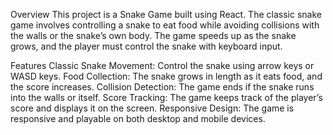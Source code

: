 Overview
This project is a Snake Game built using React. The classic snake game involves controlling a snake to eat food while avoiding collisions with the walls or the snake’s own body. The game speeds up as the snake grows, and the player must control the snake with keyboard input.

Features
Classic Snake Movement: Control the snake using arrow keys or WASD keys.
Food Collection: The snake grows in length as it eats food, and the score increases.
Collision Detection: The game ends if the snake runs into the walls or itself.
Score Tracking: The game keeps track of the player’s score and displays it on the screen.
Responsive Design: The game is responsive and playable on both desktop and mobile devices.
